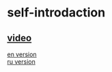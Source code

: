 # self-introdaction

[video](http://youtube.com)
------
[en version](./en-self-introdaction.md)  
[ru version](./ru-self-introdaction.md)  
